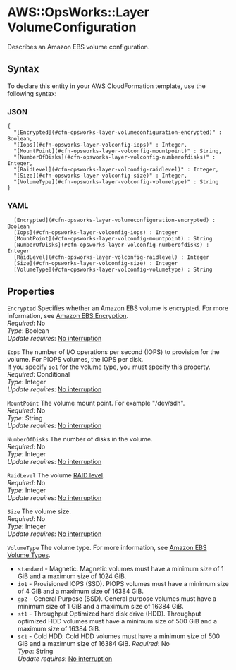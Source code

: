 # AWS::OpsWorks::Layer VolumeConfiguration<a name="aws-properties-opsworks-layer-volumeconfiguration"></a>

Describes an Amazon EBS volume configuration\.

## Syntax<a name="aws-properties-opsworks-layer-volumeconfiguration-syntax"></a>

To declare this entity in your AWS CloudFormation template, use the following syntax:

### JSON<a name="aws-properties-opsworks-layer-volumeconfiguration-syntax.json"></a>

```
{
  "[Encrypted](#cfn-opsworks-layer-volumeconfiguration-encrypted)" : Boolean,
  "[Iops](#cfn-opsworks-layer-volconfig-iops)" : Integer,
  "[MountPoint](#cfn-opsworks-layer-volconfig-mountpoint)" : String,
  "[NumberOfDisks](#cfn-opsworks-layer-volconfig-numberofdisks)" : Integer,
  "[RaidLevel](#cfn-opsworks-layer-volconfig-raidlevel)" : Integer,
  "[Size](#cfn-opsworks-layer-volconfig-size)" : Integer,
  "[VolumeType](#cfn-opsworks-layer-volconfig-volumetype)" : String
}
```

### YAML<a name="aws-properties-opsworks-layer-volumeconfiguration-syntax.yaml"></a>

```
﻿  [Encrypted](#cfn-opsworks-layer-volumeconfiguration-encrypted) : Boolean
﻿  [Iops](#cfn-opsworks-layer-volconfig-iops) : Integer
﻿  [MountPoint](#cfn-opsworks-layer-volconfig-mountpoint) : String
﻿  [NumberOfDisks](#cfn-opsworks-layer-volconfig-numberofdisks) : Integer
﻿  [RaidLevel](#cfn-opsworks-layer-volconfig-raidlevel) : Integer
﻿  [Size](#cfn-opsworks-layer-volconfig-size) : Integer
﻿  [VolumeType](#cfn-opsworks-layer-volconfig-volumetype) : String
```

## Properties<a name="aws-properties-opsworks-layer-volumeconfiguration-properties"></a>

`Encrypted`  <a name="cfn-opsworks-layer-volumeconfiguration-encrypted"></a>
Specifies whether an Amazon EBS volume is encrypted\. For more information, see [Amazon EBS Encryption](https://docs.aws.amazon.com/AWSEC2/latest/UserGuide/EBSEncryption.html)\.  
*Required*: No  
*Type*: Boolean  
*Update requires*: [No interruption](https://docs.aws.amazon.com/AWSCloudFormation/latest/UserGuide/using-cfn-updating-stacks-update-behaviors.html#update-no-interrupt)

`Iops`  <a name="cfn-opsworks-layer-volconfig-iops"></a>
The number of I/O operations per second \(IOPS\) to provision for the volume\. For PIOPS volumes, the IOPS per disk\.  
If you specify `io1` for the volume type, you must specify this property\.  
*Required*: Conditional  
*Type*: Integer  
*Update requires*: [No interruption](https://docs.aws.amazon.com/AWSCloudFormation/latest/UserGuide/using-cfn-updating-stacks-update-behaviors.html#update-no-interrupt)

`MountPoint`  <a name="cfn-opsworks-layer-volconfig-mountpoint"></a>
The volume mount point\. For example "/dev/sdh"\.  
*Required*: No  
*Type*: String  
*Update requires*: [No interruption](https://docs.aws.amazon.com/AWSCloudFormation/latest/UserGuide/using-cfn-updating-stacks-update-behaviors.html#update-no-interrupt)

`NumberOfDisks`  <a name="cfn-opsworks-layer-volconfig-numberofdisks"></a>
The number of disks in the volume\.  
*Required*: No  
*Type*: Integer  
*Update requires*: [No interruption](https://docs.aws.amazon.com/AWSCloudFormation/latest/UserGuide/using-cfn-updating-stacks-update-behaviors.html#update-no-interrupt)

`RaidLevel`  <a name="cfn-opsworks-layer-volconfig-raidlevel"></a>
The volume [RAID level](http://en.wikipedia.org/wiki/Standard_RAID_levels)\.  
*Required*: No  
*Type*: Integer  
*Update requires*: [No interruption](https://docs.aws.amazon.com/AWSCloudFormation/latest/UserGuide/using-cfn-updating-stacks-update-behaviors.html#update-no-interrupt)

`Size`  <a name="cfn-opsworks-layer-volconfig-size"></a>
The volume size\.  
*Required*: No  
*Type*: Integer  
*Update requires*: [No interruption](https://docs.aws.amazon.com/AWSCloudFormation/latest/UserGuide/using-cfn-updating-stacks-update-behaviors.html#update-no-interrupt)

`VolumeType`  <a name="cfn-opsworks-layer-volconfig-volumetype"></a>
The volume type\. For more information, see [ Amazon EBS Volume Types](https://docs.aws.amazon.com/AWSEC2/latest/UserGuide/EBSVolumeTypes.html)\.  
+  `standard` \- Magnetic\. Magnetic volumes must have a minimum size of 1 GiB and a maximum size of 1024 GiB\.
+  `io1` \- Provisioned IOPS \(SSD\)\. PIOPS volumes must have a minimum size of 4 GiB and a maximum size of 16384 GiB\.
+  `gp2` \- General Purpose \(SSD\)\. General purpose volumes must have a minimum size of 1 GiB and a maximum size of 16384 GiB\.
+  `st1` \- Throughput Optimized hard disk drive \(HDD\)\. Throughput optimized HDD volumes must have a minimum size of 500 GiB and a maximum size of 16384 GiB\.
+  `sc1` \- Cold HDD\. Cold HDD volumes must have a minimum size of 500 GiB and a maximum size of 16384 GiB\.
*Required*: No  
*Type*: String  
*Update requires*: [No interruption](https://docs.aws.amazon.com/AWSCloudFormation/latest/UserGuide/using-cfn-updating-stacks-update-behaviors.html#update-no-interrupt)